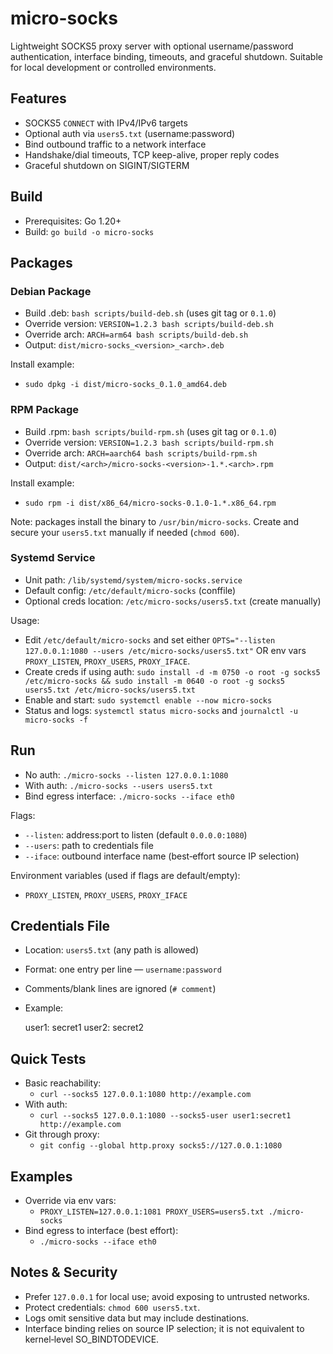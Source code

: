 # micro-socks

Lightweight SOCKS5 proxy server with optional username/password authentication, interface binding, timeouts, and graceful shutdown. Suitable for local development or controlled environments.

## Features
- SOCKS5 `CONNECT` with IPv4/IPv6 targets
- Optional auth via `users5.txt` (username:password)
- Bind outbound traffic to a network interface
- Handshake/dial timeouts, TCP keep-alive, proper reply codes
- Graceful shutdown on SIGINT/SIGTERM

## Build
- Prerequisites: Go 1.20+
- Build: `go build -o micro-socks`

## Packages

### Debian Package
- Build .deb: `bash scripts/build-deb.sh` (uses git tag or `0.1.0`)
- Override version: `VERSION=1.2.3 bash scripts/build-deb.sh`
- Override arch: `ARCH=arm64 bash scripts/build-deb.sh`
- Output: `dist/micro-socks_<version>_<arch>.deb`

Install example:
- `sudo dpkg -i dist/micro-socks_0.1.0_amd64.deb`

### RPM Package
- Build .rpm: `bash scripts/build-rpm.sh` (uses git tag or `0.1.0`)
- Override version: `VERSION=1.2.3 bash scripts/build-rpm.sh`
- Override arch: `ARCH=aarch64 bash scripts/build-rpm.sh`
- Output: `dist/<arch>/micro-socks-<version>-1.*.<arch>.rpm`

Install example:
- `sudo rpm -i dist/x86_64/micro-socks-0.1.0-1.*.x86_64.rpm`

Note: packages install the binary to `/usr/bin/micro-socks`. Create and secure your `users5.txt` manually if needed (`chmod 600`).

### Systemd Service
- Unit path: `/lib/systemd/system/micro-socks.service`
- Default config: `/etc/default/micro-socks` (conffile)
- Optional creds location: `/etc/micro-socks/users5.txt` (create manually)

Usage:
- Edit `/etc/default/micro-socks` and set either `OPTS="--listen 127.0.0.1:1080 --users /etc/micro-socks/users5.txt"` OR env vars `PROXY_LISTEN`, `PROXY_USERS`, `PROXY_IFACE`.
- Create creds if using auth: `sudo install -d -m 0750 -o root -g socks5 /etc/micro-socks && sudo install -m 0640 -o root -g socks5 users5.txt /etc/micro-socks/users5.txt`
- Enable and start: `sudo systemctl enable --now micro-socks`
- Status and logs: `systemctl status micro-socks` and `journalctl -u micro-socks -f`

## Run
- No auth: `./micro-socks --listen 127.0.0.1:1080`
- With auth: `./micro-socks --users users5.txt`
- Bind egress interface: `./micro-socks --iface eth0`

Flags:
- `--listen`: address:port to listen (default `0.0.0.0:1080`)
- `--users`: path to credentials file
- `--iface`: outbound interface name (best‑effort source IP selection)

Environment variables (used if flags are default/empty):
- `PROXY_LISTEN`, `PROXY_USERS`, `PROXY_IFACE`

## Credentials File
- Location: `users5.txt` (any path is allowed)
- Format: one entry per line — `username:password`
- Comments/blank lines are ignored (`# comment`)
- Example:
  
  user1: secret1
  user2: secret2

## Quick Tests
- Basic reachability:
  - `curl --socks5 127.0.0.1:1080 http://example.com`
- With auth:
  - `curl --socks5 127.0.0.1:1080 --socks5-user user1:secret1 http://example.com`
- Git through proxy:
  - `git config --global http.proxy socks5://127.0.0.1:1080`

## Examples
- Override via env vars:
  - `PROXY_LISTEN=127.0.0.1:1081 PROXY_USERS=users5.txt ./micro-socks`
- Bind egress to interface (best effort):
  - `./micro-socks --iface eth0`

## Notes & Security
- Prefer `127.0.0.1` for local use; avoid exposing to untrusted networks.
- Protect credentials: `chmod 600 users5.txt`.
- Logs omit sensitive data but may include destinations.
- Interface binding relies on source IP selection; it is not equivalent to kernel‑level SO_BINDTODEVICE.
